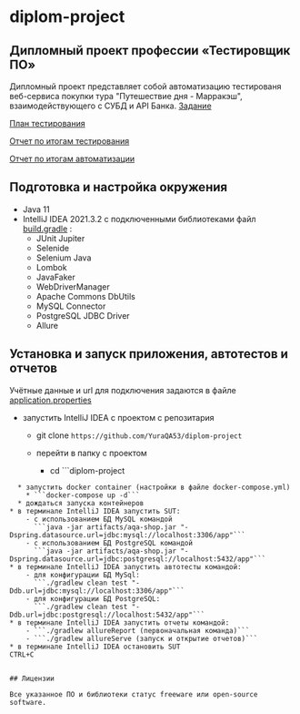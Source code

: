 # diplom-project


## Дипломный проект профессии «Тестировщик ПО»

Дипломный проект представляет собой автоматизацию тестированя веб-сервиса покупки тура "Путешествие дня - Марракэш", взаимодействующего с СУБД и API Банка.
[Задание](https://github.com/netology-code/qa-diploma)

[План тестирования](https://github.com/Gendalf21/DiplomSAG/blob/master/documents/Plan.md)

[Отчет по итогам тестирования]()

[Отчет по итогам автоматизации]()

## Подготовка и настройка окружения

* Java 11
* IntelliJ IDEA 2021.3.2 с подключенными библиотеками файл [build.gradle]() :
  * JUnit Jupiter
  * Selenide 
  * Selenium Java
  * Lombok
  * JavaFaker
  * WebDriverManager 
  * Apache Commons DbUtils
  * MySQL Connector
  * PostgreSQL JDBC Driver
  * Allure


## Установка и запуск приложения, автотестов и отчетов

Учётные данные и url для подключения задаются в файле [application.properties](https://github.com/netology-code/qa-diploma/blob/master/application.properties)

* запустить IntelliJ IDEA с проектом с репозитария
  * git clone ```https://github.com/YuraQA53/diplom-project```

  * перейти в папку с проектом 
    * cd ```diplom-project
```
  * запустить docker container (настройки в файле docker-compose.yml)
    * ```docker-compose up -d```   
  * дождаться запуска контейнеров
* в терминале IntelliJ IDEA запустить SUT:
    - с использованием БД MySQL командой 
      ```java -jar artifacts/aqa-shop.jar "-Dspring.datasource.url=jdbc:mysql://localhost:3306/app"```
    - с использованием БД PostgreSQL командой
      ```java -jar artifacts/aqa-shop.jar "-Dspring.datasource.url=jdbc:postgresql://localhost:5432/app"```
* в терминале IntelliJ IDEA запустить автотесты командой:
    - для конфигурации БД MySql:  
      ```./gradlew clean test "-Ddb.url=jdbc:mysql://localhost:3306/app"```
    - для конфигурации БД PostgreSQL:  
      ```./gradlew clean test "-Ddb.url=jdbc:postgresql://localhost:5432/app"```
* в терминале IntelliJ IDEA запустить отчеты командой:
    - ```./gradlew allureReport (первоначальная команда)```
    - ```./gradlew allureServe (запуск и открытие отчетов)```
* в терминале IntelliJ IDEA остановить SUT
CTRL+C


## Лицензии

Все указанное ПО и библиотеки статус freeware или open-source software. 